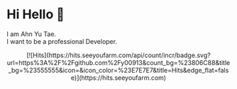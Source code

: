 # Hi Hello 👋

I am Ahn Yu Tae.
<br>
I want to be a professional Developer.

<div align=center>
[![Hits](https://hits.seeyoufarm.com/api/count/incr/badge.svg?url=https%3A%2F%2Fgithub.com%2Fy00913&count_bg=%23806C88&title_bg=%23555555&icon=&icon_color=%23E7E7E7&title=Hits&edge_flat=false)](https://hits.seeyoufarm.com)
</div>
<!--
**y00913/y00913** is a ✨ _special_ ✨ repository because its `README.md` (this file) appears on your GitHub profile.

Here are some ideas to get you started:

- 🔭 I’m currently working on ...
- 🌱 I’m currently learning ...
- 👯 I’m looking to collaborate on ...
- 🤔 I’m looking for help with ...
- 💬 Ask me about ...
- 📫 How to reach me: ...
- 😄 Pronouns: ...
- ⚡ Fun fact: ...
-->
![1](https://img.shields.io/badge/-simple-critical) ![2](https://img.shields.io/badge/-is-yellow) ![3](https://img.shields.io/badge/-best-orange)
<br>
![Anurag's GitHub stats](https://github-readme-stats.vercel.app/api?username=y00913&show_icons=true&theme=dracula)
